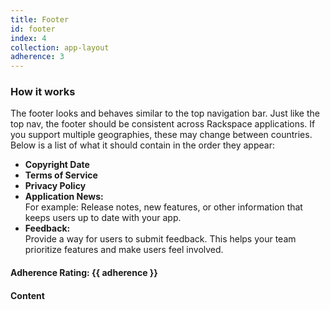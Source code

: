 ```yaml
---
title: Footer
id: footer
index: 4
collection: app-layout
adherence: 3
---
```

<div class="row">
  <div class="col-md-3">
		<h3>How it works</h3>
		<p>The footer looks and behaves similar to the top navigation bar. Just like the top nav, the footer should be consistent across Rackspace applications. If you support multiple geographies, these may change between countries. Below is a list of what it should contain in the order they appear:</p>
		<ul>
			<li><b>Copyright Date</b></li>
			<li><b>Terms of Service</b> </li>
			<li><b>Privacy Policy</b></li>
			<li><b>Application News:</b><br /> For example: Release notes, new features, or other information that keeps users up to date with your app.</li>
			<li><b>Feedback:</b><br /> Provide a way for users to submit feedback. This helps your team prioritize features and make users feel involved.</li>
		</ul>
		<h4>Adherence Rating: {{ adherence }}</h4>
  </div>
  <div class="col-md-9">
    <h4>Content</h4>
  </div>
</div>